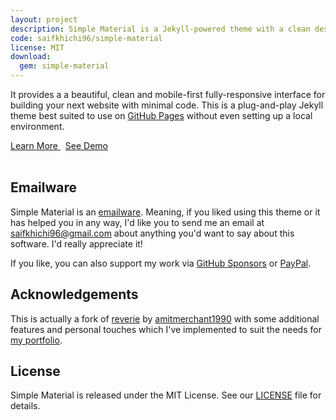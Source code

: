 ```yaml
---
layout: project
description: Simple Material is a Jekyll-powered theme with a clean design following Google's Material Design guidelines.
code: saifkhichi96/simple-material
license: MIT
download:
  gem: simple-material
---
```


It provides a a beautiful, clean and mobile-first fully-responsive interface for building your next website with minimal code. This is a plug-and-play Jekyll theme best suited to use on [GitHub Pages](https://pages.github.com) without even setting up a local environment.

<div>
  <span>
    <a class='mdc-button mdc-button--unelevated' href='/about/'>
      <span class='mdc-button__ripple'></span>
      <span class='mdc-button__label'>Learn More</span>
    </a>
  </span>
  &nbsp;
  <span>
    <a class='mdc-button mdc-button--outlined' href='https://saifkhichi96.github.io/simple-material-demo'>
      <span class='mdc-button__ripple'></span>
      <span class='mdc-button__label'>See Demo</span>
    </a>
  </span>
</div>
<br>


## <i id='emailware'></i>Emailware

Simple Material is an [emailware](https://en.wiktionary.org/wiki/emailware). Meaning, if you liked using this theme or it has helped you in any way, I'd like you to send me an email at [saifkhichi96@gmail.com](mailto://saifkhichi96@gmail.com) about anything you'd want to say about this software. I'd really appreciate it!

If you like, you can also support my work via [GitHub Sponsors](https://github.com/sponsors/saifkhichi96) or [PayPal](https://www.paypal.com/paypalme/saifkhichi06).

## <i id='acknowledge'></i>Acknowledgements

This is actually a fork of [reverie](https://github.com/amitmerchant1990/reverie) by [amitmerchant1990](https://github.com/amitmerchant1990/) with some additional features and personal touches which I've implemented to suit the needs for [my portfolio](https://www.saifkhichi.com/).

## <i id='license'></i>License

Simple Material is released under the MIT License. See our [LICENSE](https://github.com/saifkhichi96/simple-material/blob/master/LICENSE) file for details.
